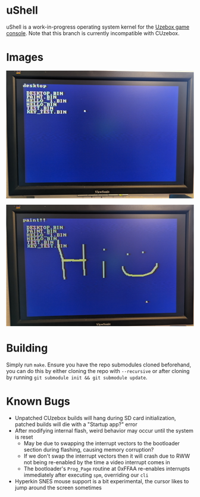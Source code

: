 # uShell

uShell is a work-in-progress operating system kernel for the [Uzebox game console](https://uzebox.org/). Note that this branch is currently incompatible with CUzebox.

# Images

![Photo of uShell's prototype desktop app](/docs/screenshots/photo-desktop.jpg)

![Photo of uShell's paint app](/docs/screenshots/photo-paint.jpg)

# Building

Simply run `make`. Ensure you have the repo submodules cloned beforehand, you can do this by either cloning the repo with `--recursive` or after cloning
by running `git submodule init && git submodule update`.

# Known Bugs

 - Unpatched CUzebox builds will hang during SD card initialization, patched builds will die with a "Startup app?" error
 - After modifying internal flash, weird behavior may occur until the system is reset
    - May be due to swapping the interrupt vectors to the bootloader section during flashing, causing memory corruption?
    - If we don't swap the interrupt vectors then it will crash due to RWW not being re-enabled by the time a video interrupt comes in
    - The bootloader's `Prog_Page` routine at 0xFFAA re-enables interrupts immediately after executing `spm`, overriding our `cli`
 - Hyperkin SNES mouse support is a bit experimental, the cursor likes to jump around the screen sometimes
